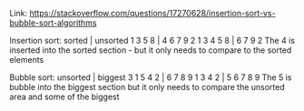 Link: https://stackoverflow.com/questions/17270628/insertion-sort-vs-bubble-sort-algorithms

Insertion sort:
sorted  | unsorted
1 3 5 8 | 4 6 7 9 2
1 3 4 5 8 | 6 7 9 2
The 4 is inserted into the sorted section - but it only needs to compare to the 
sorted elements

Bubble sort: 
unsorted  | biggest
3 1 5 4 2 | 6 7 8 9
1 3 4 2 | 5 6 7 8 9
The 5 is bubble into the biggest section but it only needs to compare the 
unsorted area and some of the biggest